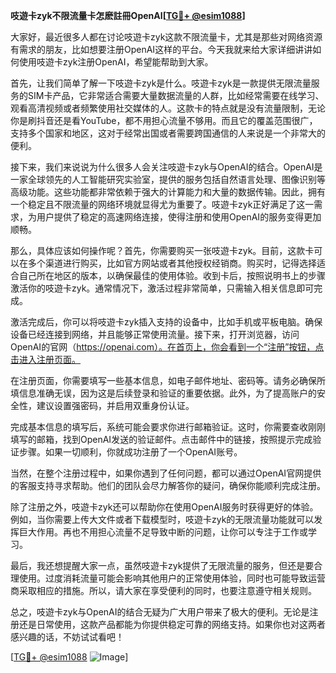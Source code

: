 **吱遊卡zyk不限流量卡怎麽註冊OpenAI[[TG💪+ @esim1088](https://t.me/s/esim1088)]**

大家好，最近很多人都在讨论吱遊卡zyk这款不限流量卡，尤其是那些对网络资源有需求的朋友，比如想要注册OpenAI这样的平台。今天我就来给大家详细讲讲如何使用吱遊卡zyk注册OpenAI，希望能帮助到大家。

首先，让我们简单了解一下吱遊卡zyk是什么。吱遊卡zyk是一款提供无限流量服务的SIM卡产品，它非常适合需要大量数据流量的人群，比如经常需要在线学习、观看高清视频或者频繁使用社交媒体的人。这款卡的特点就是没有流量限制，无论你是刷抖音还是看YouTube，都不用担心流量不够用。而且它的覆盖范围很广，支持多个国家和地区，这对于经常出国或者需要跨国通信的人来说是一个非常大的便利。

接下来，我们来说说为什么很多人会关注吱遊卡zyk与OpenAI的结合。OpenAI是一家全球领先的人工智能研究实验室，提供的服务包括自然语言处理、图像识别等高级功能。这些功能都非常依赖于强大的计算能力和大量的数据传输。因此，拥有一个稳定且不限流量的网络环境就显得尤为重要了。吱遊卡zyk正好满足了这一需求，为用户提供了稳定的高速网络连接，使得注册和使用OpenAI的服务变得更加顺畅。

那么，具体应该如何操作呢？首先，你需要购买一张吱遊卡zyk。目前，这款卡可以在多个渠道进行购买，比如官方网站或者其他授权经销商。购买时，记得选择适合自己所在地区的版本，以确保最佳的使用体验。收到卡后，按照说明书上的步骤激活你的吱遊卡zyk。通常情况下，激活过程非常简单，只需输入相关信息即可完成。

激活完成后，你可以将吱遊卡zyk插入支持的设备中，比如手机或平板电脑。确保设备已经连接到网络，并且能够正常使用流量。接下来，打开浏览器，访问OpenAI的官网（https://openai.com）。在首页上，你会看到一个“注册”按钮，点击进入注册页面。

在注册页面，你需要填写一些基本信息，如电子邮件地址、密码等。请务必确保所填信息准确无误，因为这是后续登录和验证的重要依据。此外，为了提高账户的安全性，建议设置强密码，并启用双重身份认证。

完成基本信息的填写后，系统可能会要求你进行邮箱验证。这时，你需要查收刚刚填写的邮箱，找到OpenAI发送的验证邮件。点击邮件中的链接，按照提示完成验证步骤。如果一切顺利，你就成功注册了一个OpenAI账号。

当然，在整个注册过程中，如果你遇到了任何问题，都可以通过OpenAI官网提供的客服支持寻求帮助。他们的团队会尽力解答你的疑问，确保你能顺利完成注册。

除了注册之外，吱遊卡zyk还可以帮助你在使用OpenAI服务时获得更好的体验。例如，当你需要上传大文件或者下载模型时，吱遊卡zyk的无限流量功能就可以发挥巨大作用。再也不用担心流量不足导致中断的问题，让你可以专注于工作或学习。

最后，我还想提醒大家一点，虽然吱遊卡zyk提供了无限流量的服务，但还是要合理使用。过度消耗流量可能会影响其他用户的正常使用体验，同时也可能导致运营商采取相应的措施。所以，请大家在享受便利的同时，也要注意遵守相关规则。

总之，吱遊卡zyk与OpenAI的结合无疑为广大用户带来了极大的便利。无论是注册还是日常使用，这款产品都能为你提供稳定可靠的网络支持。如果你也对这两者感兴趣的话，不妨试试看吧！

[[TG💪+ @esim1088](https://t.me/s/esim1088) ![Image](https://i.postimg.cc/4NQfJmqS/Snipaste-2025-05-13-00-14-12.png)]